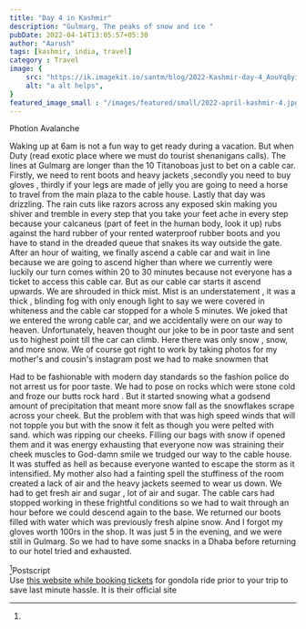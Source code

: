 ```yaml
---
title: "Day 4 in Kashmir"
description: "Gulmarg, The peaks of snow and ice "
pubDate: 2022-04-14T13:05:57+05:30
author: "Aarush"
tags: [kashmir, india, travel]
category : Travel
image: {
    src: "https://ik.imagekit.io/santm/blog/2022-Kashmir-day-4_AouYq8yiL.webp",
    alt: "a alt helps",
}
featured_image_small : "/images/featured/small/2022-april-kashmir-4.jpg"
---
```

Photion Avalanche    

Waking up at 6am is not a fun way to get ready during a vacation. But when Duty (read exotic place where we must do tourist shenanigans  calls). The lines at Gulmarg are longer than the 10 Titanoboas just to bet on a cable car. Firstly, we need to rent boots and heavy jackets ,secondly you need to buy gloves , thirdly if your legs are made of jelly you are going to  need a horse to travel from the main plaza to the cable house. Lastly that day was drizzling. The rain cuts like razors across any exposed skin making you shiver and tremble  in every step that you take your feet ache in every step because your calcaneus (part of feet in the human body, look it up) rubs against the hard rubber of your rented waterproof rubber boots and you have to stand in the dreaded queue that snakes its way outside the gate. After an hour of waiting, we finally ascend a cable car and wait in line because we are going to ascend higher  than where we currently were luckily our turn comes within 20 to 30 minutes because not everyone has a ticket to access this cable car. But as our cable car starts it ascend upwards. We are shrouded in thick mist. Mist is an understatement , it was a thick , blinding fog with only enough light to say we were covered in whiteness and the cable car stopped for a whole 5 minutes. We joked that we entered the wrong cable car, and we accidentally were on our way to heaven. Unfortunately, heaven thought our joke to be in poor taste  and sent us to highest point till the car can climb. Here there was only snow , snow, and more snow. We of course got right to work by taking photos for my mother's and cousin's instagram post we had to make snowmen that    


Had to be fashionable with modern day standards so the fashion police do not arrest us for poor taste. We had to pose on rocks which were stone cold and froze our butts rock hard . But it started snowing what a godsend amount of precipitation that meant more snow fall as the snowflakes scrape across your cheek. But the problem with that was high speed winds that will not topple you but with the snow it felt as though you were pelted with sand. which was ripping our cheeks. Filling our bags with snow if opened them and it was energy exhausting that everyone now was straining their cheek muscles to God-damn smile we trudged our way to the cable house. It was stuffed as hell as because everyone wanted to escape the storm as it intensified. My mother also had a fainting spell the stuffiness of the room created a lack of air and the heavy jackets seemed to  wear us down. We had to get fresh air and sugar , lot of air and sugar. The cable cars had stopped working in  these frightful conditions so we had to wait through an hour before we could descend again to the base. We returned our boots filled with water which was previously fresh alpine snow. And I forgot my gloves worth 100rs in the shop. It was just  5 in the evening, and we were still in Gulmarg. So we had to have some snacks in a Dhaba before returning to our hotel  tried and exhausted.

[^1]Postscript   
Use [this website while booking tickets](www.jammukashmircablecar.com/) for gondola ride prior to your trip to save last minute hassle. It is their official site 

[^1]: 